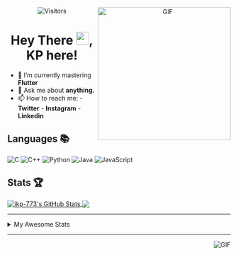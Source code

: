 <div align="center">
<img align="right" alt="GIF" height="300px" src="https://blog.insaid.co/wp-content/uploads/2020/01/Coding.gif"/>
       
![Visitors](https://visitor-badge.glitch.me/badge?page_id=ikp-773)

# Hey There <img src="https://media.tenor.com/images/822fb670841c6f6582fefbb82e338a50/tenor.gif" width="29px">, KP here!
</div>

- 🌱 I’m currently mastering **Flutter**
- 💬 Ask me about **anything.**
- 📫 How to reach me:
       - **Twitter** 
       - **Instagram**
       - **Linkedin**
         
## Languages 📚 

![C](https://img.shields.io/badge/-C-000?style=flat&logo=C)
![C++](https://img.shields.io/badge/-C++-000?style=flat&logo=C%2B%2B&logoColor=00599C)
![Python](https://img.shields.io/badge/-Python-000?style=flat&logo=python)
![Java](https://img.shields.io/badge/-Java-000?style=flat&logo=Java&logoColor=007396)
![JavaScript](https://img.shields.io/badge/-JavaScript-000?style=flat&logo=javascript)

##  Stats 🏆

<a href="https://github.com/ikp-773">
<img align="center" src="https://github-readme-stats.vercel.app/api?username=ikp-773&show_icons=true&theme=tokyonight&icon_color=6392DF&hide=prs" alt="ikp-773's GitHub Stats" />
</a> 
<a href="https://github.com/ikp-773">
<img align="center" src="https://github-readme-stats.vercel.app/api/top-langs/?username=ikp-773&layout=compact&show_icons=true&theme=tokyonight&icon_color=6392DF&hide=prs" />
</a>

---

<details>
       <summary>My Awesome Stats</summary>
       
<!--START_SECTION:waka-->
![Profile Views](http://img.shields.io/badge/Profile%20Views-0-blue)

![Lines of code](https://img.shields.io/badge/From%20Hello%20World%20I%27ve%20Written-791934%20lines%20of%20code-blue)

**🐱 My Github Data** 

> 🏆 2,429 Contributions in the Year 2020
 > 
> 📦 155.6 kB Used in Github's Storage 
 > 
> 💼 Opted to Hire
 > 
> 📜 27 Public Repositories
 > 
> 🔑 11 Private Repositories 

**I'm a Night 🦉** 

```text
🌞 Morning    69 commits     █░░░░░░░░░░░░░░░░░░░░░░░░   5.69% 
🌆 Daytime    233 commits    ████░░░░░░░░░░░░░░░░░░░░░   19.22% 
🌃 Evening    505 commits    ██████████░░░░░░░░░░░░░░░   41.67% 
🌙 Night      405 commits    ████████░░░░░░░░░░░░░░░░░   33.42%

```
📅 **I'm Most Productive on Sunday** 

```text
Monday       158 commits    ███░░░░░░░░░░░░░░░░░░░░░░   13.04% 
Tuesday      91 commits     ██░░░░░░░░░░░░░░░░░░░░░░░   7.51% 
Wednesday    194 commits    ████░░░░░░░░░░░░░░░░░░░░░   16.01% 
Thursday     169 commits    ███░░░░░░░░░░░░░░░░░░░░░░   13.94% 
Friday       156 commits    ███░░░░░░░░░░░░░░░░░░░░░░   12.87% 
Saturday     213 commits    ████░░░░░░░░░░░░░░░░░░░░░   17.57% 
Sunday       231 commits    ████░░░░░░░░░░░░░░░░░░░░░   19.06%

```


📊 **This Week I Spent My Time On** 

```text
💬 Programming Languages: 
HTML                     5 hrs 7 mins        █████████████████░░░░░░░░   67.98% 
CSS                      36 mins             ██░░░░░░░░░░░░░░░░░░░░░░░   8.17% 
C                        35 mins             ██░░░░░░░░░░░░░░░░░░░░░░░   7.8% 
Dart                     31 mins             █░░░░░░░░░░░░░░░░░░░░░░░░   6.88% 
JSON                     20 mins             █░░░░░░░░░░░░░░░░░░░░░░░░   4.42%

💻 Operating System: 
Mac                      7 hrs 32 mins       █████████████████████████   100.0%

```

**I Mostly Code in Dart** 

```text
Dart                     12 repos            █████████░░░░░░░░░░░░░░░░   37.5% 
Python                   6 repos             ████░░░░░░░░░░░░░░░░░░░░░   18.75% 
HTML                     6 repos             ████░░░░░░░░░░░░░░░░░░░░░   18.75% 
JavaScript               3 repos             ██░░░░░░░░░░░░░░░░░░░░░░░   9.38% 
Java                     2 repos             █░░░░░░░░░░░░░░░░░░░░░░░░   6.25%

```


**Timeline**

![Chart not found](https://github.com/ikp-773/ikp-773/blob/master/charts/bar_graph.png) 


<!--END_SECTION:waka-->
</details>

 ---
 
<img align="right" alt="GIF" src="https://github4life.herokuapp.com/ikp-773.gif" />


